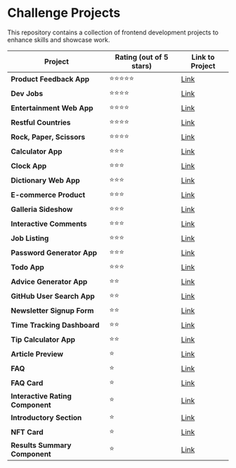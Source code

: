 # Challenge Projects

This repository contains a collection of frontend development projects to enhance skills and showcase work.

| Project | Rating (out of 5 stars) | Link to Project |
|---------|-------------------------|-----------------|
| **Product Feedback App** | ⭐⭐⭐⭐⭐ | [Link](link-to-product-feedback-app) |
| **Dev Jobs** | ⭐⭐⭐⭐ | [Link](link-to-dev-jobs) |
| **Entertainment Web App** | ⭐⭐⭐⭐ | [Link](link-to-entertainment-web-app) |
| **Restful Countries** | ⭐⭐⭐⭐ | [Link](link-to-restful-countries) |
| **Rock, Paper, Scissors** | ⭐⭐⭐⭐ | [Link](link-to-rock-papper-scissors) |
| **Calculator App** | ⭐⭐⭐ | [Link](link-to-calculator-app) |
| **Clock App** | ⭐⭐⭐ | [Link](link-to-clock-app) |
| **Dictionary Web App** | ⭐⭐⭐ | [Link](link-to-dictionary-web-app) |
| **E-commerce Product** | ⭐⭐⭐ | [Link](link-to-e-commerce-product) |
| **Galleria Sideshow** | ⭐⭐⭐ | [Link](link-to-galleria-sideshow) |
| **Interactive Comments** | ⭐⭐⭐ | [Link](link-to-interactive-comments) |
| **Job Listing** | ⭐⭐⭐ | [Link](link-to-job-listing) |
| **Password Generator App** | ⭐⭐⭐ | [Link](link-to-password-generator-app) |
| **Todo App** | ⭐⭐⭐ | [Link](link-to-todo-app) |
| **Advice Generator App** | ⭐⭐ | [Link](link-to-advice-generator-app) |
| **GitHub User Search App** | ⭐⭐ | [Link](link-to-github-user-search-app) |
| **Newsletter Signup Form** | ⭐⭐ | [Link](link-to-newsletter-signup-form) |
| **Time Tracking Dashboard** | ⭐⭐ | [Link](link-to-time-tracking-dashboard) |
| **Tip Calculator App** | ⭐⭐ | [Link](link-to-tip-calculator-app) |
| **Article Preview** | ⭐ | [Link](link-to-article-preview) |
| **FAQ** | ⭐ | [Link](link-to-faq) |
| **FAQ Card** | ⭐ | [Link](link-to-faq-card) |
| **Interactive Rating Component** | ⭐ | [Link](link-to-interactive-rating-component) |
| **Introductory Section** | ⭐ | [Link](link-to-introductory-section) |
| **NFT Card** | ⭐ | [Link](link-to-nft-card) |
| **Results Summary Component** | ⭐ | [Link](link-to-results-summary-component) |
